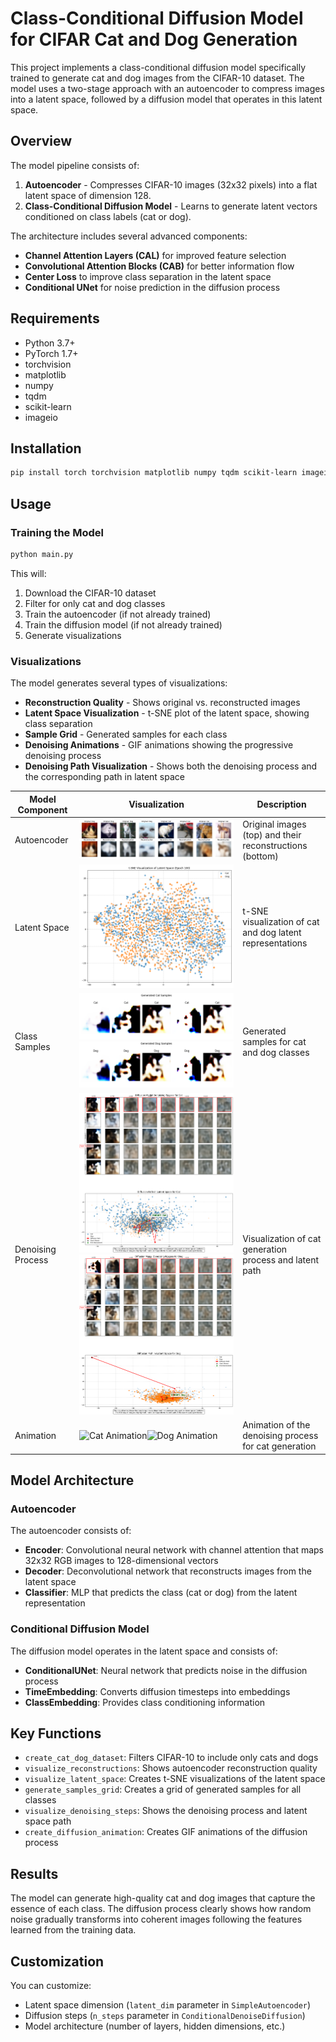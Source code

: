 # Class-Conditional Diffusion Model for CIFAR Cat and Dog Generation

This project implements a class-conditional diffusion model specifically trained to generate cat and dog images from the CIFAR-10 dataset. The model uses a two-stage approach with an autoencoder to compress images into a latent space, followed by a diffusion model that operates in this latent space.

## Overview

The model pipeline consists of:

1. **Autoencoder** - Compresses CIFAR-10 images (32x32 pixels) into a flat latent space of dimension 128.
2. **Class-Conditional Diffusion Model** - Learns to generate latent vectors conditioned on class labels (cat or dog).

The architecture includes several advanced components:

- **Channel Attention Layers (CAL)** for improved feature selection
- **Convolutional Attention Blocks (CAB)** for better information flow
- **Center Loss** to improve class separation in the latent space
- **Conditional UNet** for noise prediction in the diffusion process

## Requirements

- Python 3.7+
- PyTorch 1.7+
- torchvision
- matplotlib
- numpy
- tqdm
- scikit-learn
- imageio

## Installation

```bash
pip install torch torchvision matplotlib numpy tqdm scikit-learn imageio
```

## Usage

### Training the Model

```python
python main.py
```

This will:
1. Download the CIFAR-10 dataset
2. Filter for only cat and dog classes
3. Train the autoencoder (if not already trained)
4. Train the diffusion model (if not already trained)
5. Generate visualizations

### Visualizations

The model generates several types of visualizations:

- **Reconstruction Quality** - Shows original vs. reconstructed images
- **Latent Space Visualization** - t-SNE plot of the latent space, showing class separation
- **Sample Grid** - Generated samples for each class
- **Denoising Animations** - GIF animations showing the progressive denoising process
- **Denoising Path Visualization** - Shows both the denoising process and the corresponding path in latent space

| Model Component | Visualization | Description |
|-----------------|---------------|-------------|
| Autoencoder | ![Reconstructions](https://github.com/ynyeh0221/CIFAR10-cat-dog-generative-latent-diffusion/blob/main/v5/output/reconstruction/reconstruction_epoch_100.png) | Original images (top) and their reconstructions (bottom) |
| Latent Space | ![Latent Space](https://github.com/ynyeh0221/CIFAR10-cat-dog-generative-latent-diffusion/blob/main/v5/output/latent_space/latent_space_epoch_100.png) | t-SNE visualization of cat and dog latent representations |
| Class Samples | ![Class Samples](https://github.com/ynyeh0221/CIFAR10-cat-dog-generative-latent-diffusion/blob/main/v5/output/diffusion_sample_result/sample_class_Cat_epoch_500.png)![Class Samples](https://github.com/ynyeh0221/CIFAR10-cat-dog-generative-latent-diffusion/blob/main/v5/output/diffusion_sample_result/sample_class_Dog_epoch_500.png) | Generated samples for cat and dog classes |
| Denoising Process | ![Denoising Cat](https://github.com/ynyeh0221/CIFAR10-cat-dog-generative-latent-diffusion/blob/main/v5/output/denoising_path_Cat_final.png)![Denoising Dog](https://github.com/ynyeh0221/CIFAR10-cat-dog-generative-latent-diffusion/blob/main/v5/output/denoising_path_Dog_final.png) | Visualization of cat generation process and latent path |
| Animation | ![Cat Animation](https://github.com/ynyeh0221/CIFAR10-cat-dog-generative-latent-diffusion/blob/main/v5/diffusion_animation_class_Cat_final.gif)![Dog Animation](https://github.com/ynyeh0221/CIFAR10-cat-dog-generative-latent-diffusion/blob/main/v5/diffusion_animation_class_Dog_final.gif) | Animation of the denoising process for cat generation |

## Model Architecture

### Autoencoder

The autoencoder consists of:

- **Encoder**: Convolutional neural network with channel attention that maps 32x32 RGB images to 128-dimensional vectors
- **Decoder**: Deconvolutional network that reconstructs images from the latent space
- **Classifier**: MLP that predicts the class (cat or dog) from the latent representation

### Conditional Diffusion Model

The diffusion model operates in the latent space and consists of:

- **ConditionalUNet**: Neural network that predicts noise in the diffusion process
- **TimeEmbedding**: Converts diffusion timesteps into embeddings
- **ClassEmbedding**: Provides class conditioning information

## Key Functions

- `create_cat_dog_dataset`: Filters CIFAR-10 to include only cats and dogs
- `visualize_reconstructions`: Shows autoencoder reconstruction quality
- `visualize_latent_space`: Creates t-SNE visualizations of the latent space
- `generate_samples_grid`: Creates a grid of generated samples for all classes
- `visualize_denoising_steps`: Shows the denoising process and latent space path
- `create_diffusion_animation`: Creates GIF animations of the diffusion process

## Results

The model can generate high-quality cat and dog images that capture the essence of each class. The diffusion process clearly shows how random noise gradually transforms into coherent images following the features learned from the training data.

## Customization

You can customize:

- Latent space dimension (`latent_dim` parameter in `SimpleAutoencoder`)
- Diffusion steps (`n_steps` parameter in `ConditionalDenoiseDiffusion`)
- Model architecture (number of layers, hidden dimensions, etc.)
